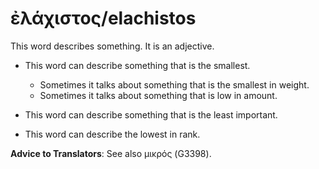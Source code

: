 # ἐλάχιστος/elachistos
This word describes something. It is an adjective.

* This word can describe something that is the smallest.
    * Sometimes it talks about something that is the smallest in weight.
    * Sometimes it talks about something that is low in amount.

* This word can describe something that is the least important.

* This word can describe the lowest in rank.

**Advice to Translators**: See also μικρός (G3398).
